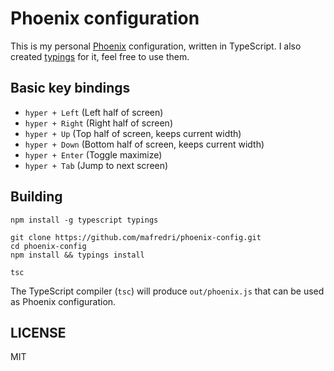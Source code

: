 # Phoenix configuration

This is my personal [Phoenix](kasper/phoenix) configuration, written in TypeScript. I also created [typings](https://github.com/mafredri/phoenix-typings) for it, feel free to use them.

## Basic key bindings

* `hyper + Left` (Left half of screen)
* `hyper + Right` (Right half of screen)
* `hyper + Up` (Top half of screen, keeps current width)
* `hyper + Down` (Bottom half of screen, keeps current width)
* `hyper + Enter` (Toggle maximize)
* `hyper + Tab` (Jump to next screen)

## Building

```
npm install -g typescript typings

git clone https://github.com/mafredri/phoenix-config.git
cd phoenix-config
npm install && typings install

tsc
```

The TypeScript compiler (`tsc`) will produce `out/phoenix.js` that can be used as Phoenix configuration. 

## LICENSE

MIT
